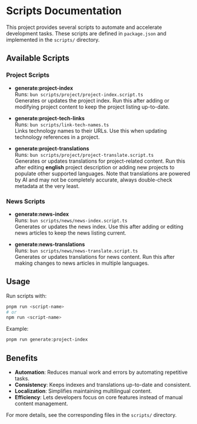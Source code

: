 # Scripts Documentation

This project provides several scripts to automate and accelerate development tasks. These scripts are defined in `package.json` and implemented in the `scripts/` directory.

## Available Scripts

### Project Scripts

- **generate:project-index**  
  Runs: `bun scripts/project/project-index.script.ts`  
  Generates or updates the project index. Run this after adding or modifying project content to keep the project listing up-to-date.

- **generate:project-tech-links**  
  Runs: `bun scripts/link-tech-names.ts`  
  Links technology names to their URLs. Use this when updating technology references in a project.

- **generate:project-translations**  
  Runs: `bun scripts/project/project-translate.script.ts`  
  Generates or updates translations for project-related content. Run this after editing **english** project description or adding new projects to populate other supported languages. Note that translations are powered by AI and may not be completely accurate, always double-check metadata at the very least.

### News Scripts

- **generate:news-index**  
  Runs: `bun scripts/news/news-index.script.ts`  
  Generates or updates the news index. Use this after adding or editing news articles to keep the news listing current.

- **generate:news-translations**  
  Runs: `bun scripts/news/news-translate.script.ts`  
  Generates or updates translations for news content. Run this after making changes to news articles in multiple languages.

## Usage

Run scripts with:

```sh
pnpm run <script-name>
# or
npm run <script-name>
```

Example:
```sh
pnpm run generate:project-index
```

## Benefits

- **Automation**: Reduces manual work and errors by automating repetitive tasks.
- **Consistency**: Keeps indexes and translations up-to-date and consistent.
- **Localization**: Simplifies maintaining multilingual content.
- **Efficiency**: Lets developers focus on core features instead of manual content management.

For more details, see the corresponding files in the `scripts/` directory.

